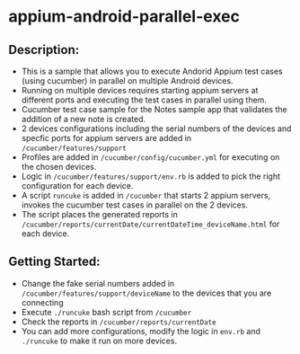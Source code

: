 # appium-android-parallel-exec
## Description:
* This is a sample that allows you to execute Andorid Appium test cases (using cucumber) in parallel on multiple Android devices.
* Running on multiple devices requires starting appium servers at different ports and executing the test cases in parallel using them.
* Cucumber test case sample for the Notes sample app that validates the addition of a new note is created.
* 2 devices configurations including the serial numbers of the devices and specfic ports for appium servers are added in `/cucumber/features/support`
* Profiles are added in `/cucumber/config/cucumber.yml` for executing on the chosen devices.
* Logic in `/cucumber/features/support/env.rb` is added to pick the right configuration for each device.
* A script `runcuke` is added in `/cucumber` that starts 2 appium servers, invokes the cucumber test cases in parallel on the 2 devices.
* The script places the generated reports in `/cucumber/reports/currentDate/currentDateTime_deviceName.html` for each device.

## Getting Started:
* Change the fake serial numbers added in `/cucumber/features/support/deviceName` to the devices that you are connecting
* Execute `./runcuke` bash script from `/cucumber`
* Check the reports in  `/cucumber/reports/currentDate`
* You can add more configurations, modify the logic in `env.rb` and `./runcuke` to make it run on more devices.
